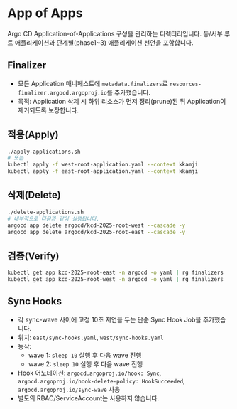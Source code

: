 # App of Apps

Argo CD Application-of-Applications 구성을 관리하는 디렉터리입니다. 동/서부 루트 애플리케이션과 단계별(phase1~3) 애플리케이션 선언을 포함합니다.

## Finalizer

- 모든 Application 매니페스트에 `metadata.finalizers`로 `resources-finalizer.argocd.argoproj.io`를 추가했습니다.
- 목적: Application 삭제 시 하위 리소스가 먼저 정리(prune)된 뒤 Application이 제거되도록 보장합니다.

## 적용(Apply)

```bash
./apply-applications.sh
# 또는
kubectl apply -f west-root-application.yaml --context kkamji
kubectl apply -f east-root-application.yaml --context kkamji
```

## 삭제(Delete)

```bash
./delete-applications.sh
# 내부적으로 다음과 같이 실행됩니다.
argocd app delete argocd/kcd-2025-root-west --cascade -y
argocd app delete argocd/kcd-2025-root-east --cascade -y
```

## 검증(Verify)

```bash
kubectl get app kcd-2025-root-east -n argocd -o yaml | rg finalizers
kubectl get app kcd-2025-root-west -n argocd -o yaml | rg finalizers
```

## Sync Hooks

- 각 sync-wave 사이에 고정 10초 지연을 두는 단순 Sync Hook Job을 추가했습니다.
- 위치: `east/sync-hooks.yaml`, `west/sync-hooks.yaml`
- 동작:
  - wave 1: `sleep 10` 실행 후 다음 wave 진행
  - wave 2: `sleep 10` 실행 후 다음 wave 진행
- Hook 어노테이션: `argocd.argoproj.io/hook: Sync`, `argocd.argoproj.io/hook-delete-policy: HookSucceeded`, `argocd.argoproj.io/sync-wave` 사용
- 별도의 RBAC/ServiceAccount는 사용하지 않습니다.
